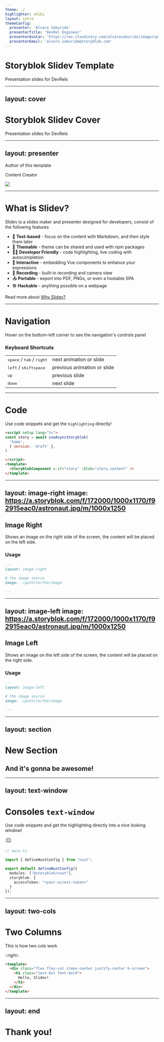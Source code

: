 ```yaml
---
theme: ./
highlighter: shiki
layout: intro
themeConfig:
  presenter: 'Alvaro Saburido'
  presenterTitle: 'DevRel Engineer'
  presenterAvatar: 'https://res.cloudinary.com/alvarosaburido/image/upload/v1690529819/avatar_storyblok.png'
  presenterEmail: 'alvaro.saburido@storyblok.com'
---
```


# Storyblok Slidev Template

Presentation slides for DevRels

---
layout: cover
---

# Storyblok Slidev Cover

Presentation slides for DevRels

---
layout: presenter
---

Author of this template

Content Creator

<div class="grid grid-cols-4 mt-24">
  <div class="flex flex-col items-center border border-gray-100 p-4 rounded shadow-lg important-text-sm">
    <img src="https://tresjs.org/logo.svg" class="w-full mb-4"/>
    <SbTag label="TresJS" />
  </div>
</div>

---

# What is Slidev?

Slidev is a slides maker and presenter designed for developers, consist of the following features

- 📝 **Text-based** - focus on the content with Markdown, and then style them later
- 🎨 **Themable** - theme can be shared and used with npm packages
- 🧑‍💻 **Developer Friendly** - code highlighting, live coding with autocompletion
- 🤹 **Interactive** - embedding Vue components to enhance your expressions
- 🎥 **Recording** - built-in recording and camera view
- 📤 **Portable** - export into PDF, PNGs, or even a hostable SPA
- 🛠 **Hackable** - anything possible on a webpage


Read more about [Why Slidev?](https://sli.dev/guide/why)


---

# Navigation

Hover on the bottom-left corner to see the navigation's controls panel

### Keyboard Shortcuts

|     |     |
| --- | --- |
| <kbd>space</kbd> / <kbd>tab</kbd> / <kbd>right</kbd> | next animation or slide |
| <kbd>left</kbd>  / <kbd>shift</kbd><kbd>space</kbd> | previous animation or slide |
| <kbd>up</kbd> | previous slide |
| <kbd>down</kbd> | next slide |

---

# Code

Use code snippets and get the `highlighting` directly!

```html
<script setup lang="ts">
const story = await useAsyncStoryblok(
  'home',
  { version: 'draft' },
)

</script>
<template>
  <StoryblokComponent v-if="story" :blok="story.content" />
</template>
```

---
layout: image-right
image: https://a.storyblok.com/f/172000/1000x1170/f92915eac0/astronaut.jpg/m/1000x1250
---

## Image Right

Shows an image on the right side of the screen, the content will be placed on the left side.

### Usage

```md
---
layout: image-right

# the image source
image: ./path/to/the/image

---
```

---
layout: image-left
image: https://a.storyblok.com/f/172000/1000x1170/f92915eac0/astronaut.jpg/m/1000x1250
---

## Image Left

Shows an image on the left side of the screen, the content will be placed on the right side.

### Usage

```md
---
layout: image-left

# the image source
image: ./path/to/the/image

---
```

---
layout: section
---

# New Section
## And it's gonna be awesome!

---
layout: text-window
---

# Consoles `text-window`

Use code snippets and get the highlighting directly into a nice looking window!

::window::

```ts
// main.ts

import { defineNuxtConfig } from "nuxt";

export default defineNuxtConfig({
  modules: ["@storyblok/nuxt"],
  storyblok: {
    accessToken: "<your-access-token>"
  }
});
```

---
layout: two-cols
---

# Two Columns

This is how two cols work

::right::

```html
<template>
  <div class="flex flex-col items-center justify-center h-screen">
    <h1 class="text-6xl font-bold">
      Hello, Slidev!
    </h1>
  </div>
</template>
```

---
layout: end
---

# Thank you!